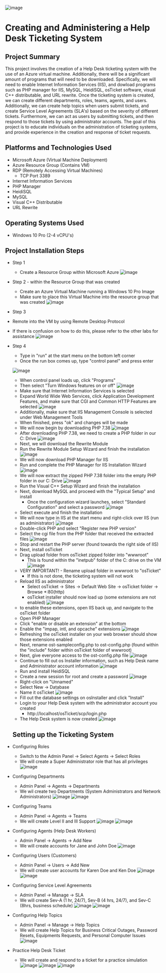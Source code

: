 

![image](https://github.com/chriskhawaja/ticketingsystem/assets/153021794/a4262750-495a-4fcd-81b0-7387b8fbca1e)





<h1>Creating and Administering a Help Desk Ticketing System</h1>

<h2>Project Summary</h2>
This project involves the creation of a Help Desk ticketing system with the use of an Azure virtual machine. Additionally, there will be a significant amount of programs that will need to be downloaded. Specifically, we will need to enable Internet Information Services (IIS), and dowload programs such as PHP manager for IIS, MySQL, HeidiSQL, osTicket software, visual C++ distributable, and URL rewrite. Once the ticketing system is created, we can create different departments, roles, teams, agents, and users. Additionally, we can create help topics when users submit tickets, and create Service Level Agreements (SLA's) based on the severity of different tickets. Furthermore, we can act as users by submitting tickets, and then respond to those tickets by using administrator accounts. The goal of this project is to educate individuals on the administration of ticketing systems, and provide experience in the creation and response of ticket requests. 
<h2>Platforms and Technologies Used</h2>

- Microsoft Azure (Virtual Machine Deployment)
- Azure Resource Group (Contains VM)
- RDP (Remotely Accessing Virtual Machines)
  - TCP Port 3389
- Internet Information Services
- PHP Manager
- HeidiSQL
- MySQL
- Visual C++ Distributable
- URL Rewrite
<h2>Operating Systems Used </h2>

- Windows 10 Pro (2-4 vCPU's)

<h2>Project Installation Steps</h2>

- Step 1
  - Create a Resource Group within Microsoft Azure
![image](https://github.com/chriskhawaja/ticketingsystem/assets/153021794/88698d6a-43ad-430f-b331-c399cd577884)


- Step 2  - within the Resource Group that was created
  - Create an Azure Virtual Machine running a Windows 10 Pro Image
  - Make sure to place this Virtual Machine into the resource group that was created
![image](https://github.com/chriskhawaja/ticketingsystem/assets/153021794/0f60f238-cbfe-40fd-a5b3-4568c566de05)


- Step 3
 - Remote into the VM by using Remote Desktop Protocol 
  - If there is confusion on how to do this, please refer to the other labs for assistance
![image](https://github.com/chriskhawaja/ticketingsystem/assets/153021794/7dafb199-6ac0-455a-aa33-d32b74ca1faa)



- Step 4
   - Type in "run" at the start menu on the bottom left corner
   - Once the run box comes up, type "control panel" and press enter

    ![image](https://github.com/chriskhawaja/ticketingsystem/assets/153021794/c6aa20ed-95ce-4084-b6cb-0ba6c3ddc0d4)
  - When control panel loads up, click "Programs"
  - Then select "Turn Windows features on or off"
![image](https://github.com/chriskhawaja/ticketingsystem/assets/153021794/ebb6436d-e9f5-4b64-afb6-fe90e1d71a1b)
  - Make sure that Internet Information Services is selected
  - Expand World Wide Web Services, click Application Development Features, and make sure that CGI and Common HTTP Features are selected
![image](https://github.com/chriskhawaja/ticketingsystem/assets/153021794/524a3f4f-fd28-4833-85f7-4f47cb292ea1)
  - Additionally, make sure that IIS Management Console is selected under Web Management Tools
  - When finished, press "ok" and changes will be made
  - We will now begin by downloading PHP 7.38
![image](https://github.com/chriskhawaja/ticketingsystem/assets/153021794/b3021099-62bc-4982-bb43-6398b1f5f8b0)
  - After downloading PHP 7.38, we need to create a PHP folder in our C: Drive
![image](https://github.com/chriskhawaja/ticketingsystem/assets/153021794/b54bb74c-9fd3-4039-82f8-d0626365e6dc)
  - Next, we will download the Rewrite Module
  - Run the Rewrite Module Setup Wizard and finish the installation
![image](https://github.com/chriskhawaja/ticketingsystem/assets/153021794/c139c988-6dcf-46d7-a1d2-adeb45ba61d8)
  - We will now download PHP Manager for IIS
  - Run and complete the PHP Manager for IIS Installation Wizard
![image](https://github.com/chriskhawaja/ticketingsystem/assets/153021794/94569378-4585-4b0a-ac26-e473c0b065ee)
  - We will now extract the zipped PHP 7.38 folder into the empty PHP folder in our C: Drive
  ![image](https://github.com/chriskhawaja/ticketingsystem/assets/153021794/f7baf457-355c-43c5-b206-5913562f26ba)
  - Run the Visual C++ Setup Wizard and finish the installation
  - Next, download MySQL and proceed with the "Typical Setup" and install
    - Once the configuration wizard launches, select "Standard Configuration" and select a password
  ![image](https://github.com/chriskhawaja/ticketingsystem/assets/153021794/2fa48bd6-c515-4c4d-afc7-3fe99d51ec5e)
  - Select execute and finish the installation 
  - We will now type in IIS at the start menu and right-click over IIS (run as administrator)
![image](https://github.com/chriskhawaja/ticketingsystem/assets/153021794/09714785-5a2d-4bee-80df-12cc98bcee38)
  - Double-click PHP and select "Register new PHP version"
  - Select the cgi file from the PHP folder that received the extracted files 
![image](https://github.com/chriskhawaja/ticketingsystem/assets/153021794/4f6d7a0b-0d44-4bc4-8e57-e1b6b90efa2f)
  - Stop and restart the PHP server (found towards the right side of IIS)
  - Next, install osTicket
  - Drag upload folder from osTicket zipped folder into "wwwroot"
    - This is found within the "inetpub" folder of the C: drive on the VM
![image](https://github.com/chriskhawaja/ticketingsystem/assets/153021794/108d481b-e402-463c-a95c-97c57d7e5689)
  - VERY IMPORTANT! - Rename upload folder in wwwroot to "osTicket"
    - If this is not done, the ticketing system will not work
  - Reload IIS as administrator
    - Select osTicket -> Sites -> Default Web Site -> osTicket folder -> Browse *:80(http)
    - osTicket installer should now load up (some extensions are not enabled)
![image](https://github.com/chriskhawaja/ticketingsystem/assets/153021794/62ce7539-d4fd-4f5d-9738-1f70afb8d354)
  - to enable these extensions, open IIS back up, and navigate to the osTicket folder
  - Open PHP Manager
  - Click "enable or disable an extension" at the bottom
  - Enable the "impap, intl, and opcache" extensions
![image](https://github.com/chriskhawaja/ticketingsystem/assets/153021794/79e7278f-92ac-4515-8888-853bcdf866c1)
  - Refreshing the osTicket installer on your web browser should show those extensions enabled
  - Next, rename ost-sampleconfig.php to ost-config.php (found within the "include" folder within osTicket folder of wwwroot)
  - Next, give everyone access to the ost-config.php file
 ![image](https://github.com/chriskhawaja/ticketingsystem/assets/153021794/f94b6206-1ec5-453c-af75-c6959f885e36)
  - Continue to fill out os Installer information, such as Help Desk name and Administrator account information
![image](https://github.com/chriskhawaja/ticketingsystem/assets/153021794/f329db4c-25ee-46c4-8661-1aed8ba7f2a2)
  - Run and install HeidiSQL
  - Create a new session for root and create a password
![image](https://github.com/chriskhawaja/ticketingsystem/assets/153021794/75987d66-57bd-4248-a610-ce1d750ef396)
  - Right-click on "Unnamed"
  - Select New -> Database
  - Name it osTicket
![image](https://github.com/chriskhawaja/ticketingsystem/assets/153021794/4ccb7533-b770-4973-9d40-d92b3e463d55)
  - Fill out the database settings on osInstaller and click "Install"
  - Login to your Help Desk system with the administrator account you created
    - http://localhost/osTicket/scp/login.php
  - The Help Desk system is now created
![image](https://github.com/chriskhawaja/ticketingsystem/assets/153021794/c2cf290f-f777-4562-90a6-c618ea48b8b6)


   <h2>Setting up the Ticketing System</h2>

- Configuring Roles
  - Switch to the Admin Panel -> Select Agents -> Select Roles
  - We will create a Super Administrator role that has all privileges
![image](https://github.com/chriskhawaja/ticketingsystem/assets/153021794/1bea6ba1-cc3f-4ff3-8e97-8e85776dd268)

- Configuring Departments
  - Admin Panel -> Agents -> Departments
  - We wil create two Departments (System Administrators and Network Administrators)
![image](https://github.com/chriskhawaja/ticketingsystem/assets/153021794/1e1ca7b1-8ccb-4bed-aa1d-f51fb5c8c8bf)
![image](https://github.com/chriskhawaja/ticketingsystem/assets/153021794/2178a038-7af7-4cfb-b48f-a51e2d1fc2f8)

- Configuring Teams
  - Admin Panel -> Agents -> Teams
  - We will create Level II and III Support
![image](https://github.com/chriskhawaja/ticketingsystem/assets/153021794/0d51bcb3-046d-4ea9-9889-26da6e19860d)
![image](https://github.com/chriskhawaja/ticketingsystem/assets/153021794/1eaf3c42-8a3c-49bb-bbce-621428764d81)

- Configuring Agents (Help Desk Workers)
  - Admin Panel -> Agents -> Add New
  - We will create accounts for Jane and John Doe
![image](https://github.com/chriskhawaja/ticketingsystem/assets/153021794/603fbcce-14c2-4c74-9941-5198aa1fea76)

- Configuring Users (Customers)
  - Admin Panel -> Users -> Add New
  - We will create user accounts for Karen Doe and Ken Doe
![image](https://github.com/chriskhawaja/ticketingsystem/assets/153021794/73df9f5a-0fb2-40ce-873c-070921bcfb92)
![image](https://github.com/chriskhawaja/ticketingsystem/assets/153021794/8c2cd9eb-85cb-4b4e-96cb-bfdb2499ea71)

- Configuring Service Level Agreements
  - Admin Panel -> Manage -> SLA
  - We will create Sev-A (1 hr, 24/7), Sev-B (4 hrs, 24/7), and Sev-C (8hrs, business schedule)
![image](https://github.com/chriskhawaja/ticketingsystem/assets/153021794/d3f9fa0e-738a-4431-99ba-bbdf70fc9243)
![image](https://github.com/chriskhawaja/ticketingsystem/assets/153021794/91c0c804-8e38-4530-aded-ea15a9bd5e0e)

- Configuring Help Topics
  - Admin Panel -> Manage -> Help Topics
  - We will create Help Topics for Business Critical Outages, Password Resets, Equipments Requests, and Personal Computer Issues
![image](https://github.com/chriskhawaja/ticketingsystem/assets/153021794/dc390088-6bd5-426d-a223-7d9260a42ee8)

- Practice Help Desk Ticket
  - We will create and respond to a ticket for a practice simulation
![image](https://github.com/chriskhawaja/ticketingsystem/assets/153021794/cd3807a3-d197-4db7-a443-f7235d51a503)
![image](https://github.com/chriskhawaja/ticketingsystem/assets/153021794/e12291f0-198f-4e70-b4bc-bed42da3fb8f)
![image](https://github.com/chriskhawaja/ticketingsystem/assets/153021794/1c0c7c3f-e123-405b-981b-0c3a9b351ec9)

 


